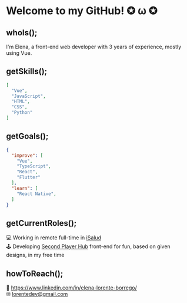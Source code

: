 # Welcome to my GitHub! ✪ ω ✪

## whoIs();

I'm Elena, a front-end web developer with 3 years of experience, mostly using Vue.

## getSkills();

```JSON
[
  "Vue",
  "JavaScript",
  "HTML",
  "CSS",
  "Python"
]
```

## getGoals();

```JSON
{
  "improve": [
    "Vue",
    "TypeScript",
    "React",
    "Flutter"
  ],
  "learn": [
    "React Native",
  ]
}
```

## getCurrentRoles();

💻 Working in remote full-time in [iSalud](https://www.doctori.com/)  
🕹 Developing [Second Player Hub](https://manifest-canto-391721.web.app/) front-end for fun, based on given designs, in my free time  

## howToReach();

🔗 https://www.linkedin.com/in/elena-lorente-borrego/  
✉ lorentedev@gmail.com  
